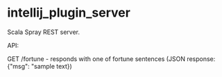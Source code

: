 # intellij_plugin_server

Scala Spray REST server.

API:

GET /fortune - responds with one of fortune sentences (JSON response: {"msg": "sample text})
